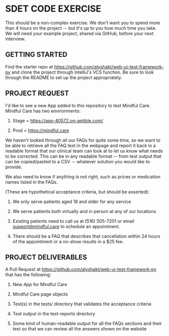 SDET CODE EXERCISE
======================

This should be a non-complex exercise. We don't want you to spend more than 4 hours on the project -- but it's up to you
how much time you take. We will need your example project, shared via GitHub, before your next interview.

GETTING STARTED
---------------

Find the starter repo at <https://github.com/alyshakt/web-ui-test-framework-py> and clone the project through IntelliJ's
VCS function. Be sure to look through the README to set up the project appropriately.

PROJECT REQUEST
---------------

I'd like to see a new App added to this repository to test Mindful Care. Mindful Care has two environments:

1. Stage = <https://app-40572.on-aptible.com/>

2. Prod = <https://mindful.care>

We haven't looked through all our FAQs for quite some time, so we want to be able to retrieve all the FAQ text in the
webpage and report it back in a readable format that our clinical team can look at to let us know what needs to be
corrected. This can be in any readable format -- from test output that can be copied/pasted to a CSV -- whatever
solution you would like to provide.

We also need to know if anything is not right, such as prices or medication names listed in the FAQs.

(These are hypothetical acceptance criteria, but should be asserted):

1. We only serve patients aged 18 and older for any service

2. We serve patients both virtually and in person at any of our locations

3. Existing patients need to call us at (516) 505-7201 or email support@mindful.care to schedule an appointment.

4. There should be a FAQ that describes that cancellation within 24 hours of the appointment or a no-show results in a
   $25 fee.

PROJECT DELIVERABLES
--------------------

A Pull Request at <https://github.com/alyshakt/web-ui-test-framework-py> that has the following:

1. New *App* for Mindful Care

2. Mindful Care page objects

3. Test(s) in the tests/ directory that validates the acceptance criteria

4. Test output in the test-reports directory

5. Some kind of human-readable output for all the FAQs sections and their text so that we can review all the answers
   shown on the website